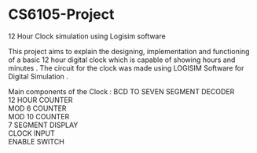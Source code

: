 # CS6105-Project
12 Hour Clock simulation using Logisim software

This project aims to explain the designing, implementation and  functioning of a basic 12 hour digital clock which is capable of showing hours and minutes . The circuit for the clock was made using LOGISIM Software for Digital Simulation . 

Main components of the Clock :
BCD TO SEVEN SEGMENT DECODER  
12 HOUR COUNTER   
MOD 6 COUNTER  
MOD 10 COUNTER  
7 SEGMENT DISPLAY  
CLOCK INPUT   
ENABLE SWITCH


